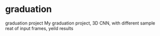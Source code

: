 # graduation
graduation project
My graduation project, 3D CNN, with different sample reat of input frames, yeild results
